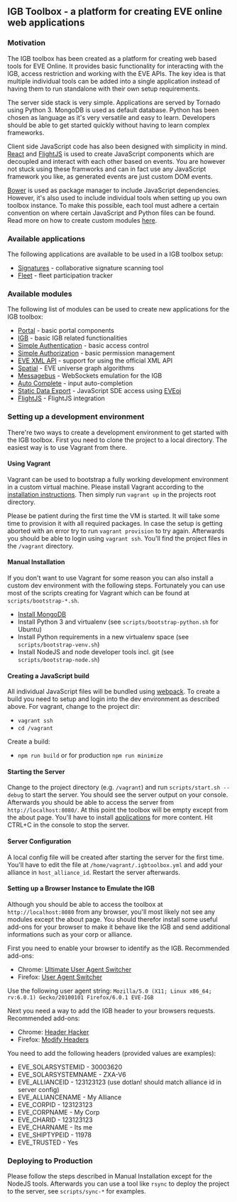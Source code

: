 ## IGB Toolbox - a platform for creating EVE online web applications

### Motivation

The IGB toolbox has been created as a platform for creating web based tools for EVE Online. It provides basic functionality for interacting with the IGB, access restriction and working with the EVE APIs. The key idea is that multiple individual tools can be added into a single application instead of having them to run standalone with their own setup requirements.

The server side stack is very simple. Applications are served by Tornado using Python 3. MongoDB is used as default database. Python has been chosen as language as it's very versatile and easy to learn. Developers should be able to get started quickly without having to learn complex frameworks.

Client side JavaScript code has also been designed with simplicity in mind. [React](http://reactjs.com/) and [FlightJS](http://flightjs.github.io/) is used to create JavaScript components which are decoupled and interact with each other based on events. You are however not stuck using these framworks and can in fact use any JavaScript framework you like, as generated events are just custom DOM events.

[Bower](http://bower.io/) is used as package manager to include JavaScript dependencies. However, it's also used to include individual tools when setting up you own toolbox instance. To make this possible, each tool must adhere a certain convention on where certain JavaScript and Python files can be found. Read more on how to create custom modules [here](http://TODO).

### Available applications

The following applications are available to be used in a IGB toolbox setup:

* [Signatures](https://github.com/igbtoolbox/evesignatures) -  collaborative signature scanning tool
* [Fleet](https://github.com/igbtoolbox/evefleet) -  fleet participation tracker

### Available modules

The following list of modules can be used to create new applications for the IGB toolbox:

* [Portal](https://github.com/igbtoolbox/eveportal) - basic portal components
* [IGB](https://github.com/igbtoolbox/eveigb) - basic IGB related functionalities
* [Simple Authentication](https://github.com/igbtoolbox/eveauthnsimple) - basic access control
* [Simple Authorization](https://github.com/igbtoolbox/eveauthzsimple) - basic permission management
* [EVE XML API](https://github.com/igbtoolbox/evexmlapi) - support for using the official XML API
* [Spatial](https://github.com/igbtoolbox/evespatial) -
EVE universe graph algorithms
* [Messagebus](https://github.com/igbtoolbox/evemessagebus) - WebSockets emulation for the IGB
* [Auto Complete](https://github.com/igbtoolbox/eveautocomplete) - input auto-completion
* [Static Data Export](https://github.com/igbtoolbox/evesde) - JavaScript SDE access using [EVEoj](http://eve-oj.xyjax.com/)
* [FlightJS](https://github.com/igbtoolbox/eveflightjs) - FlightJS integration


### Setting up a development environment

There're two ways to create a development environment to get started with the IGB toolbox. First you need to clone the project to a local directory. The easiest way is to use Vagrant from there.

#### Using Vagrant

Vagrant can be used to bootstrap a fully working development environment in a custom virtual machine. Please install Vagrant according to the [installation instructions](http://docs.vagrantup.com/v2/installation/index.html). Then simply run `vagrant up` in the projects root directory.

Please be patient during the first time the VM is started. It will take some time to provision it with all required packages. In case the setup is getting aborted with an error try to run `vagrant provision` to try again. Afterwards you should be able to login using `vagrant ssh`. You'll find the project files in the `/vagrant` directory.

#### Manual Installation

If you don't want to use Vagrant for some reason you can also install a custom dev environment with the following steps. Fortunately you can use most of the scripts creating for Vagrant which can be found at `scripts/bootstrap-*.sh`.

* [Install MongoDB](https://www.mongodb.org/)
* Install Python 3 and virtualenv (see `scripts/bootstrap-python.sh` for Ubuntu)
* Install Python requirements in a new virtualenv space (see `scripts/bootstrap-venv.sh`)
* Install NodeJS and node developer tools incl. git (see `scripts/bootstrap-node.sh`)

#### Creating a JavaScript build

All individual JavaScript files will be bundled using [webpack](https://webpack.github.io/). To create a build you need to setup and login into the dev environment as described above. For vagrant, change to the project dir:
* `vagrant ssh`
* `cd /vagrant`

Create a build:
* `npm run build` or for production `npm run minimize`

#### Starting the Server

Change to the project directory (e.g. `/vagrant`) and run `scripts/start.sh --debug` to start the server. You should see the server output on your console. Afterwards you should be able to access the server from `http://localhost:8080/`. At this point the toolbox will be empty except from the about page. You'll have to install [applications](#available-applications) for more content. Hit CTRL+C in the console to stop the server.

#### Server Configuration

A local config file will be created after starting the server for the first time. You'll have to edit the file at `/home/vagrant/.igbtoolbox.yml` and add your alliance in `host_alliance_id`. Restart the server afterwards.

#### Setting up a Browser Instance to Emulate the IGB

Although you should be able to access the toolbox at `http://localhost:8080` from any browser, you'll most likely not see any modules except the about page. You should therefor install some useful add-ons for your browser to make it behave like the IGB and send additional informations such as your corp or alliance.

First you need to enable your browser to identify as the IGB. Recommended add-ons:

 * Chrome: [Ultimate User Agent Switcher](https://chrome.google.com/webstore/detail/ultimate-user-agent-switc/ljfpjnehmoiabkefmnjegmpdddgcdnpo?hl=en-US)
 * Firefox: [User Agent Switcher](http://chrispederick.com/work/user-agent-switcher/)

Use the following user agent string: `Mozilla/5.0 (X11; Linux x86_64; rv:6.0.1) Gecko/20100101 Firefox/6.0.1 EVE-IGB`

Next you need a way to add the IGB header to your browsers requests. Recommended add-ons:

 * Chrome: [Header Hacker](https://chrome.google.com/webstore/detail/header-hacker/phnffahgegfkcobeaapbenpmdnkifigc?hl=en-US)
 * Firefox: [Modify Headers](http://www.garethhunt.com/modifyheaders/)

You need to add the following headers (provided values are examples):
 * EVE_SOLARSYSTEMID - 30003620
 * EVE_SOLARSYSTEMNAME - ZXA-V6
 * EVE_ALLIANCEID - 123123123 (use dotlan! should match alliance id in server config)
 * EVE_ALLIANCENAME - My Alliance
 * EVE_CORPID - 123123123
 * EVE_CORPNAME - My Corp
 * EVE_CHARID - 123123123
 * EVE_CHARNAME	- Its me
 * EVE_SHIPTYPEID	- 11978
 * EVE_TRUSTED - Yes


### Deploying to Production

Please follow the steps described in Manual Installation except for the NodeJS tools. Afterwards you can use a tool like `rsync` to deploy the project to the server, see `scripts/sync-*` for examples.
